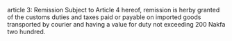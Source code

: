 article 3: Remission
Subject to Article 4 hereof, remission is herby granted of the customs duties and taxes paid or payable on imported goods transported by courier and having a value for duty not exceeding 200 Nakfa two hundred. 
<ul>
</ul>